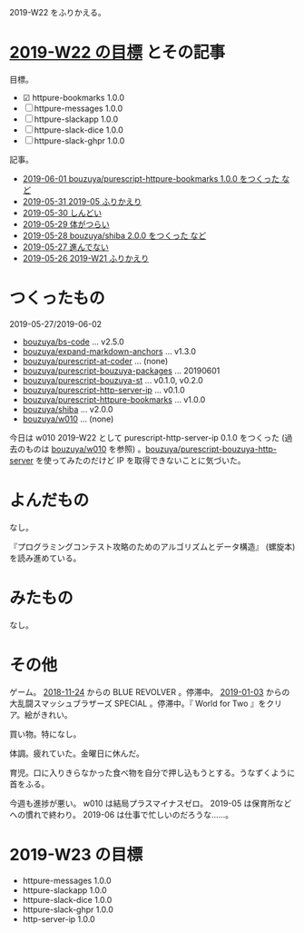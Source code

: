 2019-W22 をふりかえる。

# [2019-W22 の目標][2019-05-26] とその記事

目標。

- ☑ httpure-bookmarks 1.0.0
- ☐ httpure-messages 1.0.0
- ☐ httpure-slackapp 1.0.0
- ☐ httpure-slack-dice 1.0.0
- ☐ httpure-slack-ghpr 1.0.0

記事。

- [2019-06-01 bouzuya/purescript-httpure-bookmarks 1.0.0 をつくった など][2019-06-01]
- [2019-05-31 2019-05 ふりかえり][2019-05-31]
- [2019-05-30 しんどい][2019-05-30]
- [2019-05-29 体がつらい][2019-05-29]
- [2019-05-28 bouzuya/shiba 2.0.0 をつくった など][2019-05-28]
- [2019-05-27 進んでない][2019-05-27]
- [2019-05-26 2019-W21 ふりかえり][2019-05-26]

# つくったもの

2019-05-27/2019-06-02

- [bouzuya/bs-code][] ... v2.5.0
- [bouzuya/expand-markdown-anchors][] ... v1.3.0
- [bouzuya/purescript-at-coder][] ... (none)
- [bouzuya/purescript-bouzuya-packages][] ... 20190601
- [bouzuya/purescript-bouzuya-st][] ... v0.1.0, v0.2.0
- [bouzuya/purescript-http-server-ip][] ... v0.1.0
- [bouzuya/purescript-httpure-bookmarks][] ... v1.0.0
- [bouzuya/shiba][] ... v2.0.0
- [bouzuya/w010][] ... (none)

今日は w010 2019-W22 として purescript-http-server-ip 0.1.0 をつくった (過去のものは [bouzuya/w010][] を参照) 。[bouzuya/purescript-bouzuya-http-server][] を使ってみたのだけど IP を取得できないことに気づいた。

# よんだもの

なし。

『プログラミングコンテスト攻略のためのアルゴリズムとデータ構造』 (螺旋本) を読み進めている。

# みたもの

なし。

# その他

ゲーム。 [2018-11-24][] からの BLUE REVOLVER 。停滞中。 [2019-01-03][] からの大乱闘スマッシュブラザーズ SPECIAL 。停滞中。『 World for Two 』をクリア。絵がきれい。

買い物。特になし。

体調。疲れていた。金曜日に休んだ。

育児。口に入りきらなかった食べ物を自分で押し込もうとする。うなずくように首をふる。

今週も進捗が悪い。 w010 は結局プラスマイナスゼロ。 2019-05 は保育所などへの慣れで終わり。 2019-06 は仕事で忙しいのだろうな……。

# 2019-W23 の目標

- httpure-messages 1.0.0
- httpure-slackapp 1.0.0
- httpure-slack-dice 1.0.0
- httpure-slack-ghpr 1.0.0
- http-server-ip 1.0.0

[2018-11-24]: https://blog.bouzuya.net/2018/11/24/
[2019-01-03]: https://blog.bouzuya.net/2019/01/03/
[2019-05-26]: https://blog.bouzuya.net/2019/05/26/
[2019-05-27]: https://blog.bouzuya.net/2019/05/27/
[2019-05-28]: https://blog.bouzuya.net/2019/05/28/
[2019-05-29]: https://blog.bouzuya.net/2019/05/29/
[2019-05-30]: https://blog.bouzuya.net/2019/05/30/
[2019-05-31]: https://blog.bouzuya.net/2019/05/31/
[2019-06-01]: https://blog.bouzuya.net/2019/06/01/
[bouzuya/bs-code]: https://github.com/bouzuya/bs-code
[bouzuya/expand-markdown-anchors]: https://github.com/bouzuya/expand-markdown-anchors
[bouzuya/purescript-at-coder]: https://github.com/bouzuya/purescript-at-coder
[bouzuya/purescript-bouzuya-http-server]: https://github.com/bouzuya/purescript-bouzuya-http-server
[bouzuya/purescript-bouzuya-packages]: https://github.com/bouzuya/purescript-bouzuya-packages
[bouzuya/purescript-bouzuya-st]: https://github.com/bouzuya/purescript-bouzuya-st
[bouzuya/purescript-http-server-ip]: https://github.com/bouzuya/purescript-http-server-ip
[bouzuya/purescript-httpure-bookmarks]: https://github.com/bouzuya/purescript-httpure-bookmarks
[bouzuya/shiba]: https://github.com/bouzuya/shiba
[bouzuya/w010]: https://github.com/bouzuya/w010
